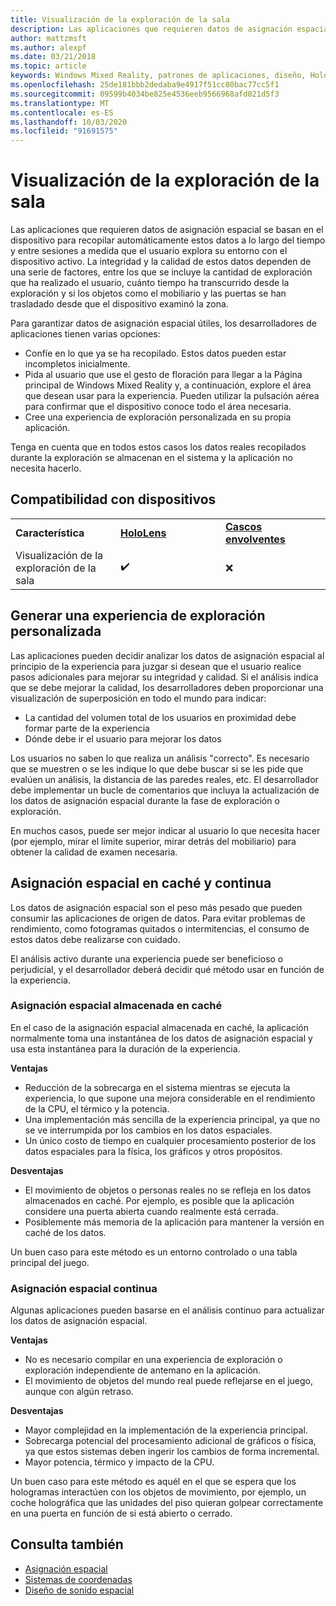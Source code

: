 ```yaml
---
title: Visualización de la exploración de la sala
description: Las aplicaciones que requieren datos de asignación espacial se basan en el dispositivo para recopilar automáticamente estos datos a lo largo del tiempo y entre sesiones a medida que el usuario explora su entorno con el dispositivo activo.
author: mattzmsft
ms.author: alexpf
ms.date: 03/21/2018
ms.topic: article
keywords: Windows Mixed Reality, patrones de aplicaciones, diseño, HoloLens, examen de salón, asignación espacial, malla
ms.openlocfilehash: 25de181bbb2dedaba9e4917f51cc80bac77cc5f1
ms.sourcegitcommit: 09599b4034be825e4536eeb9566968afd021d5f3
ms.translationtype: MT
ms.contentlocale: es-ES
ms.lasthandoff: 10/03/2020
ms.locfileid: "91691575"
---
```

# <a name="room-scan-visualization"></a>Visualización de la exploración de la sala

Las aplicaciones que requieren datos de asignación espacial se basan en el dispositivo para recopilar automáticamente estos datos a lo largo del tiempo y entre sesiones a medida que el usuario explora su entorno con el dispositivo activo. La integridad y la calidad de estos datos dependen de una serie de factores, entre los que se incluye la cantidad de exploración que ha realizado el usuario, cuánto tiempo ha transcurrido desde la exploración y si los objetos como el mobiliario y las puertas se han trasladado desde que el dispositivo examinó la zona.

Para garantizar datos de asignación espacial útiles, los desarrolladores de aplicaciones tienen varias opciones:
* Confíe en lo que ya se ha recopilado. Estos datos pueden estar incompletos inicialmente.
* Pida al usuario que use el gesto de floración para llegar a la Página principal de Windows Mixed Reality y, a continuación, explore el área que desean usar para la experiencia. Pueden utilizar la pulsación aérea para confirmar que el dispositivo conoce todo el área necesaria.
* Cree una experiencia de exploración personalizada en su propia aplicación.

Tenga en cuenta que en todos estos casos los datos reales recopilados durante la exploración se almacenan en el sistema y la aplicación no necesita hacerlo.

## <a name="device-support"></a>Compatibilidad con dispositivos

<table>
    <colgroup>
    <col width="33%" />
    <col width="33%" />
    <col width="33%" />
    </colgroup>
    <tr>
        <td><strong>Característica</strong></td>
        <td><a href="../hololens-hardware-details.md"><strong>HoloLens</strong></a></td>
        <td><a href="../discover/immersive-headset-hardware-details.md"><strong>Cascos envolventes</strong></a></td>
    </tr>
     <tr>
        <td>Visualización de la exploración de la sala</td>
        <td>✔️</td>
        <td>❌</td>
    </tr>
</table>



## <a name="building-a-custom-scanning-experience"></a>Generar una experiencia de exploración personalizada

Las aplicaciones pueden decidir analizar los datos de asignación espacial al principio de la experiencia para juzgar si desean que el usuario realice pasos adicionales para mejorar su integridad y calidad. Si el análisis indica que se debe mejorar la calidad, los desarrolladores deben proporcionar una visualización de superposición en todo el mundo para indicar:
* La cantidad del volumen total de los usuarios en proximidad debe formar parte de la experiencia
* Dónde debe ir el usuario para mejorar los datos

Los usuarios no saben lo que realiza un análisis "correcto". Es necesario que se muestren o se les indique lo que debe buscar si se les pide que evalúen un análisis, la distancia de las paredes reales, etc. El desarrollador debe implementar un bucle de comentarios que incluya la actualización de los datos de asignación espacial durante la fase de exploración o exploración.

En muchos casos, puede ser mejor indicar al usuario lo que necesita hacer (por ejemplo, mirar el límite superior, mirar detrás del mobiliario) para obtener la calidad de examen necesaria.

## <a name="cached-versus-continuous-spatial-mapping"></a>Asignación espacial en caché y continua

Los datos de asignación espacial son el peso más pesado que pueden consumir las aplicaciones de origen de datos. Para evitar problemas de rendimiento, como fotogramas quitados o intermitencias, el consumo de estos datos debe realizarse con cuidado.

El análisis activo durante una experiencia puede ser beneficioso o perjudicial, y el desarrollador deberá decidir qué método usar en función de la experiencia.

### <a name="cached-spatial-mapping"></a>Asignación espacial almacenada en caché

En el caso de la asignación espacial almacenada en caché, la aplicación normalmente toma una instantánea de los datos de asignación espacial y usa esta instantánea para la duración de la experiencia.

**Ventajas**
* Reducción de la sobrecarga en el sistema mientras se ejecuta la experiencia, lo que supone una mejora considerable en el rendimiento de la CPU, el térmico y la potencia.
* Una implementación más sencilla de la experiencia principal, ya que no se ve interrumpida por los cambios en los datos espaciales.
* Un único costo de tiempo en cualquier procesamiento posterior de los datos espaciales para la física, los gráficos y otros propósitos.

**Desventajas**
* El movimiento de objetos o personas reales no se refleja en los datos almacenados en caché. Por ejemplo, es posible que la aplicación considere una puerta abierta cuando realmente está cerrada.
* Posiblemente más memoria de la aplicación para mantener la versión en caché de los datos.

Un buen caso para este método es un entorno controlado o una tabla principal del juego.

### <a name="continuous-spatial-mapping"></a>Asignación espacial continua

Algunas aplicaciones pueden basarse en el análisis continuo para actualizar los datos de asignación espacial.

**Ventajas**
* No es necesario compilar en una experiencia de exploración o exploración independiente de antemano en la aplicación.
* El movimiento de objetos del mundo real puede reflejarse en el juego, aunque con algún retraso.

**Desventajas**
* Mayor complejidad en la implementación de la experiencia principal.
* Sobrecarga potencial del procesamiento adicional de gráficos o física, ya que estos sistemas deben ingerir los cambios de forma incremental.
* Mayor potencia, térmico y impacto de la CPU.

Un buen caso para este método es aquél en el que se espera que los hologramas interactúen con los objetos de movimiento, por ejemplo, un coche holográfica que las unidades del piso quieran golpear correctamente en una puerta en función de si está abierto o cerrado.

## <a name="see-also"></a>Consulta también
* [Asignación espacial](spatial-mapping.md)
* [Sistemas de coordenadas](coordinate-systems.md)
* [Diseño de sonido espacial](spatial-sound-design.md)
